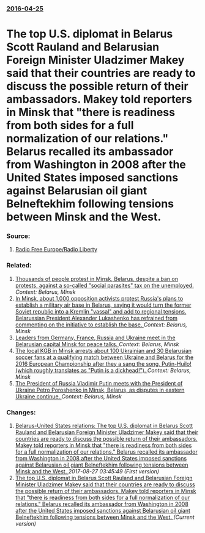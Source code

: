 ### [2016-04-25](/news/2016/04/25/index.md)

# The top U.S. diplomat in Belarus Scott Rauland and Belarusian Foreign Minister Uladzimer Makey said that their countries are ready to discuss the possible return of their ambassadors. Makey told reporters in Minsk that "there is readiness from both sides for a full normalization of our relations." Belarus recalled its ambassador from Washington in 2008 after the United States imposed sanctions against Belarusian oil giant Belneftekhim following tensions between Minsk and the West. 




### Source:

1. [Radio Free Europe/Radio Liberty](http://www.rferl.org/content/belarus-united-states-return-of-ambassadors/27695519.html)

### Related:

1. [Thousands of people protest in Minsk, Belarus, despite a ban on protests, against a so-called "social parasites" tax on the unemployed. ](/news/2017/03/25/thousands-of-people-protest-in-minsk-belarus-despite-a-ban-on-protests-against-a-so-called-social-parasites-tax-on-the-unemployed.md) _Context: Belarus, Minsk_
2. [In Minsk, about 1,000 opposition activists protest Russia's plans to establish a military air base in Belarus, saying it would turn the former Soviet republic into a Kremlin "vassal" and add to regional tensions. Belarussian President Alexander Lukashenko has refrained from commenting on the initiative to establish the base. ](/news/2015/10/4/in-minsk-about-1-000-opposition-activists-protest-russia-s-plans-to-establish-a-military-air-base-in-belarus-saying-it-would-turn-the-form.md) _Context: Belarus, Minsk_
3. [Leaders from Germany, France, Russia and Ukraine meet in the Belarusian capital Minsk for peace talks. ](/news/2015/02/11/leaders-from-germany-france-russia-and-ukraine-meet-in-the-belarusian-capital-minsk-for-peace-talks.md) _Context: Belarus, Minsk_
4. [The local KGB in Minsk arrests about 100 Ukrainian and 30 Belarusian soccer fans at a qualifying match between Ukraine and Belarus for the 2016 European Championship after they a sang the song, Putin-Huilo! (which roughly translates as "Putin is a dickhead!"). ](/news/2014/10/10/the-local-kgb-in-minsk-arrests-about-100-ukrainian-and-30-belarusian-soccer-fans-at-a-qualifying-match-between-ukraine-and-belarus-for-the-2.md) _Context: Belarus, Minsk_
5. [The President of Russia Vladimir Putin meets with the President of Ukraine Petro Poroshenko in Minsk, Belarus, as disputes in eastern Ukraine continue. ](/news/2014/08/26/the-president-of-russia-vladimir-putin-meets-with-the-president-of-ukraine-petro-poroshenko-in-minsk-belarus-as-disputes-in-eastern-ukrain.md) _Context: Belarus, Minsk_

### Changes:

1. [Belarus-United States relations: The top U.S. diplomat in Belarus Scott Rauland and Belarusian Foreign Minister Uladzimer Makey said that their countries are ready to discuss the possible return of their ambassadors. Makey told reporters in Minsk that "there is readiness from both sides for a full normalization of our relations." Belarus recalled its ambassador from Washington in 2008 after the United States imposed sanctions against Belarusian oil giant Belneftekhim following tensions between Minsk and the West. ](/news/2016/04/25/belarus-united-states-relations-the-top-u-s-diplomat-in-belarus-scott-rauland-and-belarusian-foreign-minister-uladzimer-makey-said-that.md) _2017-08-27 03:45:49 (First version)_
1. [The top U.S. diplomat in Belarus Scott Rauland and Belarusian Foreign Minister Uladzimer Makey said that their countries are ready to discuss the possible return of their ambassadors. Makey told reporters in Minsk that "there is readiness from both sides for a full normalization of our relations." Belarus recalled its ambassador from Washington in 2008 after the United States imposed sanctions against Belarusian oil giant Belneftekhim following tensions between Minsk and the West. ](/news/2016/04/25/the-top-u-s-diplomat-in-belarus-scott-rauland-and-belarusian-foreign-minister-uladzimer-makey-said-that-their-countries-are-ready-to-discus.md) _(Current version)_
